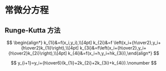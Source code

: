 # 常微分方程

## Runge-Kutta 方法

$$
\begin{align*} k_{1i}&=f(x_i,y_i),\\[4pt] k_{2i}&=f \left(x_i+{h\over2},y_i+{h\over2}k_{1i}\right),\\[4pt] k_{3i}&=f\left(x_i+{h\over2},y_i+{h\over2}k_{2i}\right),\\[4pt] k_{4i}&=f(x_i+h,y_i+hk_{3i}),\end{align*}
$$

$$
y_{i+1}=y_i+{h\over6}(k_{1i}+2k_{2i}+2k_{3i}+k_{4i}).\nonumber
$$

